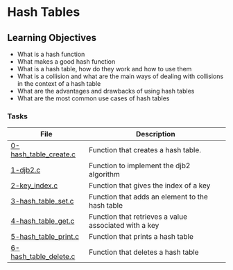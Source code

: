# Hash Tables

## Learning Objectives

* What is a hash function
* What makes a good hash function
* What is a hash table, how do they work and how to use them
* What is a collision and what are the main ways of dealing with collisions in the context of a hash table
* What are the advantages and drawbacks of using hash tables
* What are the most common use cases of hash tables

### Tasks
| File | Description |
|----- | ----------- |
|[0-hash_table_create.c]() | Function that creates a hash table. |
|[1-djb2.c]() | Function to implement the djb2 algorithm |
|[2-key_index.c]() | Function that gives the index of a key |
|[3-hash_table_set.c]() | Function that adds an element to the hash table |
|[4-hash_table_get.c]() | Function that retrieves a value associated with a key|
|[5-hash_table_print.c]() | Function that prints a hash table |
|[6-hash_table_delete.c]() | Function that deletes a hash table |
